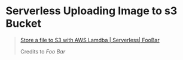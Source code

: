 # Serverless Uploading Image to s3 Bucket  
    
<blockquote className="blockquote text-right">  
	<p className="mb-0"><a href="https://www.youtube.com/watch?v=UWEI5lrOe5w">Store a file to S3 with AWS Lamdba | Serverless| FooBar
</a></p>   
	<footer className="blockquote-footer">Credits to <cite title="Source Title">Foo Bar</cite></footer>  
</blockquote>  